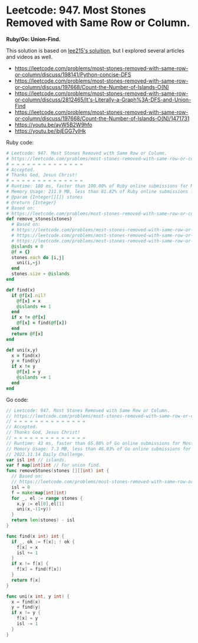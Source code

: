 # Leetcode: 947. Most Stones Removed with Same Row or Column.

**Ruby/Go: Union-Find.**

This solution is based on [lee215's soluition](https://leetcode.com/problems/most-stones-removed-with-same-row-or-column/discuss/197668/Count-the-Number-of-Islands-O(N)), but I explored several articles and videos as well.

- https://leetcode.com/problems/most-stones-removed-with-same-row-or-column/discuss/198141/Python-concise-DFS
- https://leetcode.com/problems/most-stones-removed-with-same-row-or-column/discuss/197668/Count-the-Number-of-Islands-O(N)
- https://leetcode.com/problems/most-stones-removed-with-same-row-or-column/discuss/2812465/It's-Literally-a-Graph%3A-DFS-and-Union-Find
- https://leetcode.com/problems/most-stones-removed-with-same-row-or-column/discuss/197668/Count-the-Number-of-Islands-O(N)/1471731
- https://youtu.be/ayW5B2W9hfo
- https://youtu.be/ibjEGG7ylHk




Ruby code:
```Ruby
# Leetcode: 947. Most Stones Removed with Same Row or Column.
# https://leetcode.com/problems/most-stones-removed-with-same-row-or-column/
# = = = = = = = = = = = = = =
# Accepted.
# Thanks God, Jesus Christ!
# = = = = = = = = = = = = = =
# Runtime: 180 ms, faster than 100.00% of Ruby online submissions for Most Stones Removed with Same Row or Column.
# Memory Usage: 211.9 MB, less than 81.82% of Ruby online submissions for Most Stones Removed with Same Row or Column.
# @param {Integer[][]} stones
# @return {Integer}
# Based on:
# https://leetcode.com/problems/most-stones-removed-with-same-row-or-column/discuss/197668/Count-the-Number-of-Islands-O(N)
def remove_stones(stones)
  # Based on:
  # https://leetcode.com/problems/most-stones-removed-with-same-row-or-column/discuss/197668/Count-the-Number-of-Islands-O(N)
  # https://leetcode.com/problems/most-stones-removed-with-same-row-or-column/discuss/198141/Python-concise-DFS
  # https://leetcode.com/problems/most-stones-removed-with-same-row-or-column/discuss/2812465/It's-Literally-a-Graph%3A-DFS-and-Union-Find
  @islands = 0
  @f = {}
  stones.each do |i,j|
    uni(i,~j)
  end
  stones.size - @islands 
end

def find(x)
  if @f[x].nil?
    @f[x] = x
    @islands += 1
  end
  if x != @f[x]
    @f[x] = find(@f[x])
  end
  return @f[x]
end

def uni(x,y)
  x = find(x)
  y = find(y)
  if x != y
    @f[x] = y
    @islands -= 1
  end
end
```
Go code:
```Go
// Leetcode: 947. Most Stones Removed with Same Row or Column.
// https://leetcode.com/problems/most-stones-removed-with-same-row-or-column/
// = = = = = = = = = = = = = =
// Accepted.
// Thanks God, Jesus Christ!
// = = = = = = = = = = = = = =
// Runtime: 43 ms, faster than 65.08% of Go online submissions for Most Stones Removed with Same Row or Column.
// Memory Usage: 7.3 MB, less than 46.03% of Go online submissions for Most Stones Removed with Same Row or Column.
// 2022.11.14 Daily Challenge.
var isl int // islands.
var f map[int]int // For union find.
func removeStones(stones [][]int) int {
  // Based on:
  // https://leetcode.com/problems/most-stones-removed-with-same-row-or-column/discuss/197668/Count-the-Number-of-Islands-O(N)
  isl = 0
  f = make(map[int]int)
  for _, el := range stones {
    x,y := el[0],el[1]
    uni(x,-(1+y))
  }
  return len(stones) - isl
}

func find(x int) int {
  if _, ok := f[x]; ! ok {
    f[x] = x
    isl += 1
  }
  if x != f[x] {
    f[x] = find(f[x])
  }
  return f[x]
}

func uni(x int, y int) {
  x = find(x)
  y = find(y)
  if x != y {
    f[x] = y
    isl -= 1
  }
}

```
